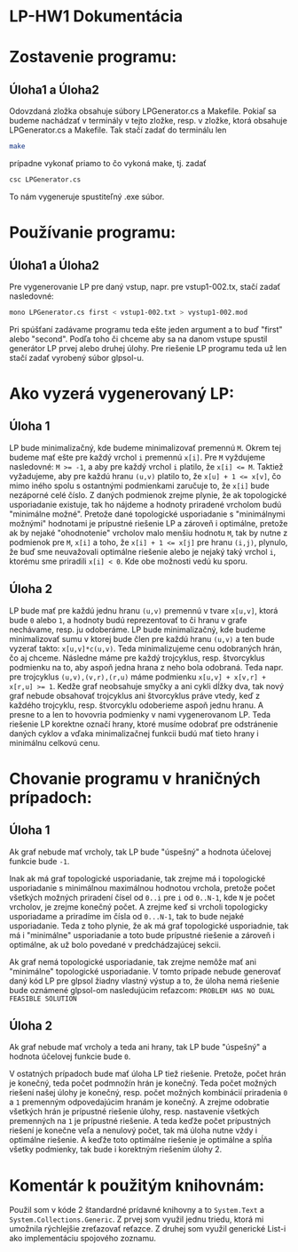 # LP-HW1 Dokumentácia
Zostavenie programu:
====================
## Úloha1 a Úloha2
Odovzdaná zložka obsahuje súbory  LPGenerator.cs a Makefile.
Pokiaľ sa budeme nachádzať v terminály v tejto zložke, resp. v zložke, ktorá obsahuje LPGenerator.cs
a Makefile. Tak stačí zadať do terminálu len
```sh
make
```
prípadne vykonať priamo to čo vykoná make, tj. zadať
```sh
csc LPGenerator.cs
```
To nám vygeneruje spustiteľný .exe súbor.

Používanie programu:
=================
## Úloha1 a Úloha2
Pre vygenerovanie LP pre daný vstup, napr. pre vstup1-002.tx,
stačí zadať nasledovné:
```sh
mono LPGenerator.cs first < vstup1-002.txt > vystup1-002.mod
```
Pri spúšťaní zadávame programu teda ešte jeden argument a to buď "first" alebo "second". Podľa toho či 
chceme aby sa na danom vstupe spustil generátor LP prvej alebo druhej úlohy. Pre riešenie LP programu teda už len stačí zadať vyrobený súbor glpsol-u.

Ako vyzerá vygenerovaný LP:
==========================
## Úloha 1
LP bude minimalizačný, kde budeme minimalizovať premennú `M`. Okrem tej budeme mať ešte pre každý vrchol `i` 
premennú `x[i]`.  Pre `M` vyždujeme nasledovné: `M >= -1`, a aby pre každý vrchol `i` platilo, že
`x[i] <= M`. Taktiež vyžadujeme, aby pre každú hranu `(u,v)` platilo to, že `x[u] + 1 <= x[v]`, čo mimo iného spolu s ostantnými podmienkami zaručuje to, že `x[i]` bude nezáporné celé číslo.
Z daných podmienok zrejme plynie, že ak topologické usporiadanie existuje, tak ho nájdeme a hodnoty priradené vrcholom budú "minimálne možné". Pretože dané topologické usporiadanie s "minimálnymi možnými" hodnotami je prípustné riešenie LP a zároveň i optimálne, pretože ak by nejaké "ohodnotenie" vrcholov malo menšiu hodnotu `M`, tak by nutne z podmienok pre `M`, `x[i]` a toho, že `x[i] + 1 <= x[j]` pre hranu `(i,j)`, plynulo, že buď sme neuvažovali optimálne riešenie alebo je nejaký taký vrchol `i`, ktorému sme priradili `x[i] < 0`. Kde obe možnosti vedú ku sporu.

## Úloha 2
LP bude mať pre každú jednu hranu `(u,v)` premennú v tvare `x[u,v]`, ktorá bude `0` alebo `1`, a hodnoty budú reprezentovať to či hranu v grafe nechávame, resp. ju odoberáme.
LP bude minimalizačný, kde budeme minimalizovať sumu v ktorej bude člen pre každú hranu `(u,v)` a ten bude vyzerať takto: `x[u,v]*c(u,v)`. Teda minimalizujeme cenu odobraných hrán, čo aj chceme. Následne máme pre každý trojcyklus,
resp. štvorcyklus podmienku na to, aby aspoň jedna hrana z neho bola odobraná. Teda napr. pre trojcyklus 
`(u,v),(v,r),(r,u)` máme podmienku `x[u,v] + x[v,r] + x[r,u] >= 1`. Kedže graf neobsahuje smyčky a ani cykli dĺžky dva, tak nový graf nebude obsahovať trojcyklus ani štvorcyklus práve vtedy, keď z každého trojcyklu, resp. štvorcyklu odoberieme aspoň jednu hranu. A presne to a len to hovovria podmienky v nami vygenerovanom LP. Teda riešenie LP korektne označí hrany, ktoré musíme odobrať pre odstránenie daných cyklov a vďaka minimalizačnej funkcii budú mať tieto hrany i minimálnu celkovú cenu.

Chovanie programu v hraničných prípadoch:
========================================
## Úloha 1
Ak graf nebude mať vrcholy, tak LP bude "úspešný" a hodnota účelovej funkcie bude `-1`. 

Inak ak má graf topologické usporiadanie, tak zrejme má i topologické usporiadanie s minimálnou maximálnou hodnotou vrchola, pretože počet všetkých možných priradení čísel od `0..i` pre `i` od `0..N-1`, kde `N` je počet vrcholov, je zrejme konečný počet. A zrejme keď si vrcholi topologicky usporiadame a priradíme im čísla od `0...N-1`, tak to bude nejaké usporiadanie. Teda z toho plynie, že ak má graf topologické usporiadnie, tak má i "minimálne" usporiadanie a toto bude prípustné riešenie a zároveň i optimálne, ak už bolo povedané v predchádzajúcej sekcii.

Ak graf nemá topologické usporiadanie, tak zrejme nemôže mať ani "minimálne" topologické usporiadanie. V tomto prípade nebude generovať daný kód LP pre glpsol žiadny vlastný výstup a to, že úloha nemá riešenie bude oznámené glpsol-om nasledujúcim reťazcom:
`PROBLEM HAS NO DUAL FEASIBLE SOLUTION`

## Úloha 2
Ak graf nebude mať vrcholy a teda ani hrany, tak LP bude "úspešný" a hodnota účelovej funkcie bude `0`.

V ostatných prípadoch bude mať úloha LP tiež riešenie. Pretože, počet hrán je konečný, teda počet podmnožín hrán je konečný. Teda počet možných riešení našej úlohy je konečný, resp. počet možných kombinácií priradenia `0` a `1` premenným odpovedajúcim hranám je konečný. A zrejme odobratie všetkých hrán je prípustné riešenie úlohy, resp. nastavenie všetkých premenných na `1` je prípustné riešenie. A teda keďže počet prípustných riešení je konečne veľa a nenulový počet, tak má úloha nutne vždy i optimálne riešenie. A keďže toto optimálne riešenie je optimálne a spĺňa všetky podmienky, tak bude i korektným riešením úlohy 2. 

Komentár k použitým knihovnám:
============================
Použil som v kóde 2 štandardné prídavné knihovny a to `System.Text` a `System.Collections.Generic`. Z prvej som využil jednu triedu, ktorá mi umožnila rýchlejšie zreťazovať reťazce. Z druhej som využil generické List-i ako implementáciu spojového zoznamu. 
